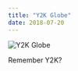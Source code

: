 ```yaml
---
title: "Y2K Globe"
date: 2018-07-20
---
```


![Y2K Globe](/img/2018/2018-07-20_Y2K-Globe.jpg)

Remember Y2K?
